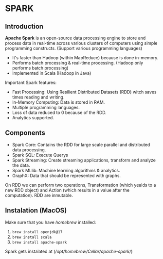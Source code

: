 # SPARK

## Introduction

**Apache Spark** is an open-source data processing engine to store and process data in real-time across various clusters of computers using simple programming constructs. (Support various programming languages)

 - It's faster than Hadoop (within MapReduce) because is done in-memory. 
 - Performs batch processing & real-time processing. (Hadoop only performs batch processing)
 - Implemented in Scala (Hadoop in Java)

Important Spark features: 

 - Fast Processing: Using Resilient Distributed Datasets (RDD) witch saves times reading and writing. 
 - In-Memory Computing: Data is stored in RAM. 
 - Multiple programming languages. 
 - Loss of data reduced to 0 because of the RDD. 
 - Analytics supported. 

 ## Components

 - Spark Core: Contains the RDD for large scale parallel and distributed data processing. 
 - Spark SQL: Execute Querys 
 - Spark Streaming: Create streaming applications, transform and analyze the data. 
 - Spark MLlib: Machine learning algorithms & analytics. 
 - GraphX: Data that should be represented with graphs. 


On RDD we can perform two operations, Transformation (which yealds to a new RDD object) and Action (which results in a value after the computation). RDD are inmutable. 


## Instalation (MacOS)

Make sure that you have *homebrew* installed:

1. ```brew install openjdk@17```
2. ```brew install scala``` 
3. ```brew install apache-spark``` 

Spark gets instalated at (*/opt/homebrew/Cellar/apache-spark/*)


